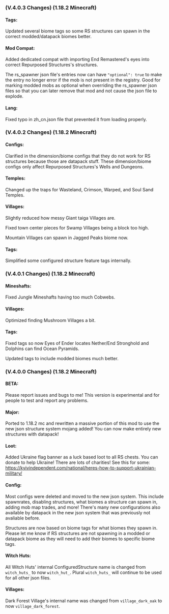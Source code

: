 ### **(V.4.0.3 Changes) (1.18.2 Minecraft)**

#### Tags:
Updated several biome tags so some RS structures can spawn in the correct modded/datapack biomes better.

#### Mod Compat:
Added dedicated compat with importing End Remastered's eyes into correct Repurposed Structures's structures.

The rs_spawner json file's entries now can have `"optional": true` to make the entry no longer error if the mob is not present in the registry.
  Good for marking modded mobs as optional when overriding the rs_spawner json files so that you can later remove that mod and not cause the json file to explode.

#### Lang:
Fixed typo in zh_cn.json file that prevented it from loading properly.


### **(V.4.0.2 Changes) (1.18.2 Minecraft)**

#### Configs:
Clarified in the dimension/biome configs that they do not work for RS structures because those are datapack stuff.
 These dimension/biome configs only affect Repurposed Structures's Wells and Dungeons.

#### Temples:
Changed up the traps for Wasteland, Crimson, Warped, and Soul Sand Temples.

#### Villages:
Slightly reduced how messy Giant taiga Villages are.

Fixed town center pieces for Swamp Villages being a block too high.

Mountain Villages can spawn in Jagged Peaks biome now.

#### Tags:
Simplified some configured structure feature tags internally.


### **(V.4.0.1 Changes) (1.18.2 Minecraft)**

#### Mineshafts:
Fixed Jungle Mineshafts having too much Cobwebs.

#### Villages:
Optimized finding Mushroom Villages a bit.

#### Tags:
Fixed tags so now Eyes of Ender locates Nether/End Stronghold and Dolphins can find Ocean Pyramids.

Updated tags to include modded biomes much better.


### **(V.4.0.0 Changes) (1.18.2 Minecraft)**

#### BETA: 
Please report issues and bugs to me! This version is experimental and for people to test and report any problems.

#### Major:
Ported to 1.18.2 mc and rewritten a massive portion of this mod to use the new json structure system mojang added!
 You can now make entirely new structures with datapack! 

#### Loot:
Added Ukraine flag banner as a luck based loot to all RS chests.
 You can donate to help Ukraine! There are lots of charities! See this for some: https://kyivindependent.com/national/heres-how-to-support-ukrainian-military/

#### Config:
Most configs were deleted and moved to the new json system. This include spawnrates, disabling structures, 
 what biomes a structure can spawn in, adding mob map trades, and more! There's many new configurations also
 available by datapack in the new json system that was previously not avaliable before. 

Structures are now based on biome tags for what biomes they spawn in. Please let me know if RS structures are not
 spawning in a modded or datapack biome as they will need to add their biomes to specific biome tags.

#### Witch Huts:
All Witch Huts' internal ConfiguredStructure name is changed from `witch_huts_` to now `witch_hut_`.
 Plural `witch_huts_` will continue to be used for all other json files.

#### Villages:
Dark Forest Village's internal name was changed from `village_dark_oak` to now `village_dark_forest`.